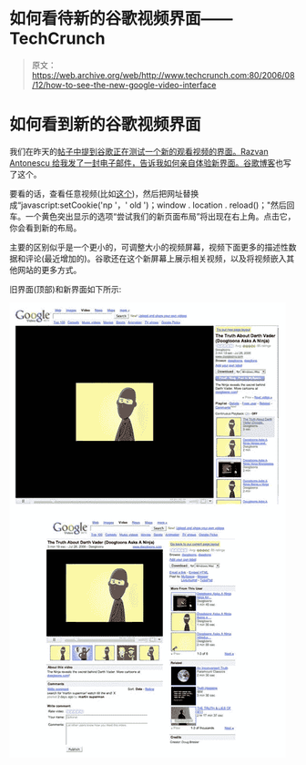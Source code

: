 # 如何看待新的谷歌视频界面——TechCrunch

> 原文：<https://web.archive.org/web/http://www.techcrunch.com:80/2006/08/12/how-to-see-the-new-google-video-interface>

# 如何看到新的谷歌视频界面

 [](https://web.archive.org/web/20220628193907/http://video.google.com/) 我们在昨天的[帖子中提到谷歌正在测试一个新的观看视频的界面。Razvan Antonescu 给我发了一封电子邮件，告诉我如何亲自体验新界面。](https://web.archive.org/web/20220628193907/http://www.beta.techcrunch.com/2006/08/11/froogle-dumped-for-hot-new-girlfriend/)[谷歌博客](https://web.archive.org/web/20220628193907/http://blog.outer-court.com/archive/2006-08-05-n74.html)也写了这个。

要看的话，查看任意视频(比如[这个](https://web.archive.org/web/20220628193907/http://video.google.com/videoplay?docid=-3382491587979249836&q=type%3Amusic_video))，然后把网址替换成“javascript:setCookie('np '，' old ')；window . location . reload()；"然后回车。一个黄色突出显示的选项“尝试我们的新页面布局”将出现在右上角。点击它，你会看到新的布局。

主要的区别似乎是一个更小的，可调整大小的视频屏幕，视频下面更多的描述性数据和评论(最近增加的)。谷歌还在这个新屏幕上展示相关视频，以及将视频嵌入其他网站的更多方式。

旧界面(顶部)和新界面如下所示:

![](img/e715a7dfe3aed9503b2f264ce740673d.png)